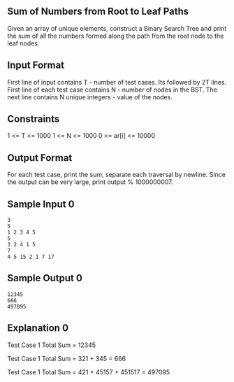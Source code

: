 ## Sum of Numbers from Root to Leaf Paths
Given an array of unique elements, construct a Binary Search Tree and print the sum of all the numbers formed along the path from the root node to the leaf nodes.

## Input Format
First line of input contains T - number of test cases. Its followed by 2T lines. First line of each test case contains N - number of nodes in the BST. The next line contains N unique integers - value of the nodes.

## Constraints
1 <= T <= 1000
1 <= N <= 1000
0 <= ar[i] <= 10000

## Output Format
For each test case, print the sum, separate each traversal by newline. Since the output can be very large, print output % 1000000007.

## Sample Input 0
```
3
5
1 2 3 4 5
5
3 2 4 1 5
7
4 5 15 2 1 7 17
```

## Sample Output 0
```
12345
666
497095
```

## Explanation 0
Test Case 1
Total Sum = 12345

Test Case 1
Total Sum = 321 + 345 = 666

Test Case 1
Total Sum = 421 + 45157 + 451517 = 497095
